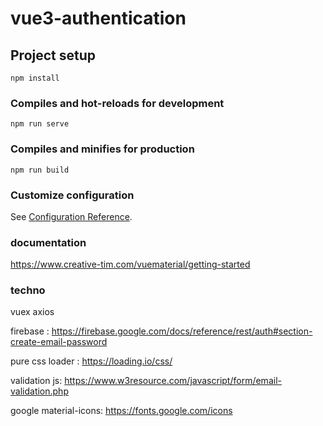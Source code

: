 # vue3-authentication

## Project setup
```
npm install
```

### Compiles and hot-reloads for development
```
npm run serve
```

### Compiles and minifies for production
```
npm run build
```

### Customize configuration
See [Configuration Reference](https://cli.vuejs.org/config/).


### documentation


https://www.creative-tim.com/vuematerial/getting-started


### techno

vuex
axios


firebase :
https://firebase.google.com/docs/reference/rest/auth#section-create-email-password

pure css loader :
https://loading.io/css/


validation js:
https://www.w3resource.com/javascript/form/email-validation.php


google material-icons:
https://fonts.google.com/icons


